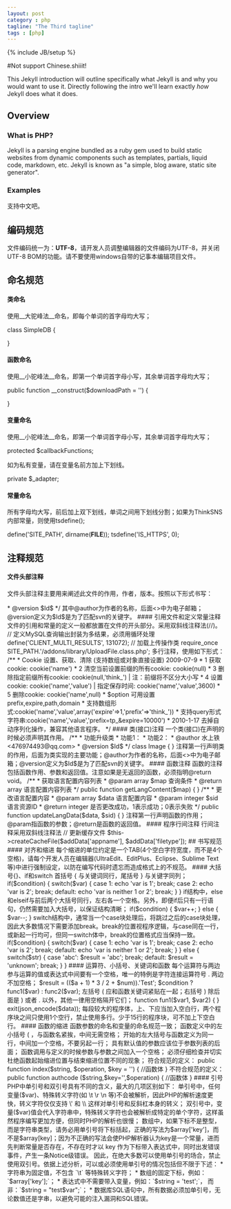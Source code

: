 ```yaml
---
layout: post
category : php
tagline: "The Third tagline"
tags : [php]
---
```

{% include JB/setup %}

#Not support Chinese.shiiit!

This Jekyll introduction will outline specifically  what Jekyll is and why you would want to use it.
Directly following the intro we'll learn exactly _how_ Jekyll does what it does.

## Overview

### What is PHP?

Jekyll is a parsing engine bundled as a ruby gem used to build static websites from
dynamic components such as templates, partials, liquid code, markdown, etc. Jekyll is known as "a simple, blog aware, static site generator".

### Examples
支持中文吧。

## 编码规范
文件编码统一为：__UTF-8__，请开发人员调整编辑器的文件编码为UTF-8，并关闭UTF-8 BOM的功能。请不要使用windows自带的记事本编辑项目文件。

## 命名规范
#### 类命名
使用__大驼峰法__命名，即每个单词的首字母均大写；

  class SimpleDB {

  }

#### 函数命名
使用__小驼峰法__命名，即第一个单词首字母小写，其余单词首字母均大写；
  
  public function __construct($downloadPath = '') {

  }

#### 变量命名
使用__小驼峰法__命名，即第一个单词首字母小写，其余单词首字母均大写；

  protected $callbackFunctions;

如为私有变量，请在变量名前方加上下划线。

  private $_adapter;

#### 常量命名
所有字母均大写，前后加上双下划线，单词之间用下划线分割；如果为ThinkSNS内部常量，则使用tsdefine();
  
  define('SITE_PATH', dirname(__FILE__));
  tsdefine('IS_HTTPS', 0);


## 注释规范
#### 文件头部注释
文件头部注释主要用来阐述此文件的作用，作者，版本。按照以下形式书写：

  <?php
  /**
   * 用户认证模型 - 数据对象模型
   * @author Yuwenhui <yuwenhui1986@gmail.com>
   * @version $Id$
   */

其中@author为作者的名称，后面<>中为电子邮箱；@version定义为$Id$是为了匹配svn的关键字。

#### 引用文件和定义常量注释
文件的引用和常量的定义一般都放置在文件的开头部分。采用双斜线注释法(//)。
  
  // 定义MySQL查询输出封装为多结果，必须用循环处理
  define('CLIENT_MULTI_RESULTS', 131072);

  // 加载上传操作类
  require_once SITE_PATH.'/addons/library/UploadFile.class.php';

多行注释，使用如下形式：
  
  /**
   * Cookie 设置、获取、清除 (支持数组或对象直接设置) 2009-07-9
   * 1 获取cookie: cookie('name')
   * 2 清空当前设置前缀的所有cookie: cookie(null)
   * 3 删除指定前缀所有cookie: cookie(null,'think_') | 注：前缀将不区分大小写
   * 4 设置cookie: cookie('name','value') | 指定保存时间: cookie('name','value',3600)
   * 5 删除cookie: cookie('name',null)
   * $option 可用设置prefix,expire,path,domain
   * 支持数组形式:cookie('name','value',array('expire'=>1,'prefix'=>'think_'))
   * 支持query形式字符串:cookie('name','value','prefix=tp_&expire=10000')
   * 2010-1-17 去掉自动序列化操作，兼容其他语言程序。
   */

#### 类(接口)注释
一个类(接口)在声明的时候必须声明其作用。

  /**
   * 功能升级类
   * 功能1：
   * 功能2：
   * @author 水上铁 <476974493@qq.com>
   * @version $Id$
   */
  class Image {

  }

注释第一行声明类的作用，后面为类实现的主要功能；@author为作者的名称，后面<>中为电子邮箱；@version定义为$Id$是为了匹配svn的关键字。

#### 函数注释
函数的注释包括函数作用、参数和返回值。注意如果是无返回的函数，必须指明@return void。

  /**
   * 获取语言配置内容列表
   * @param array $map 查询条件
   * @return array 语言配置内容列表
   */
  public function getLangContent($map) {

  }

  /**
   * 更改语言配置内容
   * @param array $data 语言配置内容
   * @param integer $sid 语言资源ID
   * @return integer 是否更改成功，1表示成功；0表示失败
   */
  public function updateLangData($data, $sid) {

  }
  

注释第一行声明函数的作用；@param指函数的参数；@return是函数的返回值。

#### 程序行间注释
行间注释采用双斜线注释法

  // 更新缓存文件
  $this->createCacheFile($addData['appname'], $addData['filetype']);


## 书写规范
#### 对齐和缩进
每个缩进的单位约定是一个TAB(4个空白字符宽度，而不是4个空格)，请每个开发人员在编辑器(UltraEdit、EditPlus、Eclipse、Sublime Text等)中进行强制设定，以防在编写代码时遗忘而造成格式上的不规范。

#### 大括号{}、if和switch
首括号 { 与关键词同行，尾括号 } 与关键字同列；

  if($condition) {
    switch($var) {
      case 1: echo 'var is 1'; break;
      case 2: echo 'var is 2'; break;
      default: echo 'var is neither 1 or 2'; break;
    }
  }

if结构中，else和elseif与前后两个大括号同行，左右各一个空格。另外，即便if后只有一行语句，仍然需要加入大括号，以保证结构清晰；

  if($condition) {
    $var++;
  } else {
    $var--;
  }

switch结构中，通常当一个case块处理后，将跳过之后的case块处理，因此大多数情况下需要添加break。break的位置视程序逻辑，与case同在一行，或新起一行均可，但同一switch体中，break的位置格式应当保持一致。
  
  if($condition) {
    switch($var) {
      case 1: echo 'var is 1'; break;
      case 2: echo 'var is 2'; break;
      default: echo 'var is neither 1 or 2'; break;
    }
  } else {
    switch($str) {
      case 'abc':
        $result = 'abc';
        break;
      default:
        $result = 'unknown';
        break;
    }
  }

#### 运算符、小括号、关键词和函数
每个运算符与两边参与运算的值或表达式中间要有一个空格，唯一的特例是字符连接运算符号 . 两边不加空格；
  
  $result = (($a + 1) * 3 / 2 + $num)).'Test';
  $condition ? func1($var) : func2($var);

左括号 ( 应和函数关键词紧贴在一起；右括号 ) 除后面是 ) 或者 . 以外，其他一律用空格隔开它们；
  
  function fun1($var1, $var2) {

  }

  exit(json_encode($data));

每段较大的程序体，上、下应当加入空白行，两个程序块之间只使用1个空行，禁止使用多行。少于15行的程序块，可不加上下空白行。

#### 函数的缩进
函数参数的命名和变量的命名规范一致；
函数定义中的左小括号 ( ，与函数名紧挨，中间无需空格；
开始的左大括号与函数定义为同一行，中间加一个空格，不要另起一行；
具有默认值的参数应该位于参数列表的后面；
函数调用与定义的时候参数与参数之间加入一个空格；
必须仔细检查并切实杜绝函数起始缩进位置与结束缩进位置不同的现象；
符合规范的定义：
  
  public function index($string, $operation, $key = '') {
    //函数体
  }

不符合规范的定义：

  public function authcode ($string,$key='',$operation)
  {
    //函数体
  }

#### 引号
PHP中单引号和双引号具有不同的含义，最大的几项区别如下：  
单引号中，任何变量($var)、特殊转义字符(如 \t \r \n 等)不会被解析，因此PHP的解析速度更快，转义字符仅仅支持 \' 和 \\ 这样对单引号和反斜杠本身的转义；  
双引号中，变量($var)值会代入字符串中，特殊转义字符也会被解析成特定的单个字符，这样虽然程序编写更加方便，但同时PHP的解析也很慢；  
数组中，如果下标不是整型，而是字符串类型，请务必用单引号将下标括起，正确的写法为$array['key']，而不是$array[key]；因为不正确的写法会使PHP解析器认为key是一个常量，进而先判断常量是否存在，不存在时才以 key 作为下标带入表达式中，同时出发错误事件，产生一条Notice级错误。

因此，在绝大多数可以使用单引号的场合，禁止使用双引号。依据上述分析，可以或必须使用单引号的情况包括但不限于下述：

* 字符串为固定值，不包含 `\t` 等特殊转义字符；
* 数组的固定下标，例如：`$array['key'];`；
* 表达式中不需要带入变量，例如：`$string = 'test';`， 而非：`$string = "test$var";`；
* 数据库SQL语句中，所有数据必须加单引号，无论数值还是字串，以避免可能的注入漏洞和SQL错误。